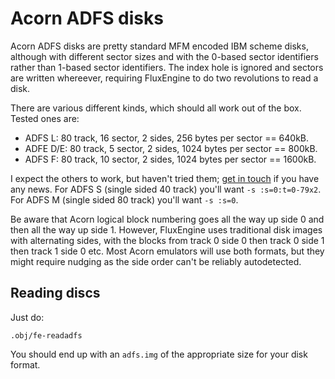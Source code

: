Acorn ADFS disks
================

Acorn ADFS disks are pretty standard MFM encoded IBM scheme disks, although
with different sector sizes and with the 0-based sector identifiers rather
than 1-based sector identifiers. The index hole is ignored and sectors are
written whereever, requiring FluxEngine to do two revolutions to read a
disk.

There are various different kinds, which should all work out of the box.
Tested ones are:

  - ADFS L: 80 track, 16 sector, 2 sides, 256 bytes per sector == 640kB.
  - ADFE D/E: 80 track, 5 sector, 2 sides, 1024 bytes per sector == 800kB.
  - ADFS F: 80 track, 10 sector, 2 sides, 1024 bytes per sector == 1600kB.

I expect the others to work, but haven't tried them; [get in
touch](https://github.com/davidgiven/fluxengine/issues/new) if you have any
news. For ADFS S (single sided 40 track) you'll want `-s :s=0:t=0-79x2`. For
ADFS M (single sided 80 track) you'll want `-s :s=0`.

Be aware that Acorn logical block numbering goes all the way up side 0 and
then all the way up side 1. However, FluxEngine uses traditional disk images
with alternating sides, with the blocks from track 0 side 0 then track 0 side
1 then track 1 side 0 etc. Most Acorn emulators will use both formats, but
they might require nudging as the side order can't be reliably autodetected.

Reading discs
-------------

Just do:

```
.obj/fe-readadfs
```

You should end up with an `adfs.img` of the appropriate size for your disk
format.
